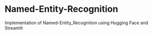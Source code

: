 # Named-Entity-Recognition
Implementation of Named-Entity_Recognition using Hugging Face and Streamlit
